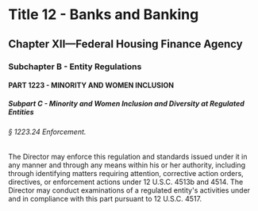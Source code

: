 
# Title 12 - Banks and Banking
## Chapter XII—Federal Housing Finance Agency
### Subchapter B - Entity Regulations
#### PART 1223 - MINORITY AND WOMEN INCLUSION
##### Subpart C - Minority and Women Inclusion and Diversity at Regulated Entities
###### § 1223.24 Enforcement.

The Director may enforce this regulation and standards issued under it in any manner and through any means within his or her authority, including through identifying matters requiring attention, corrective action orders, directives, or enforcement actions under 12 U.S.C. 4513b and 4514. The Director may conduct examinations of a regulated entity's activities under and in compliance with this part pursuant to 12 U.S.C. 4517.
